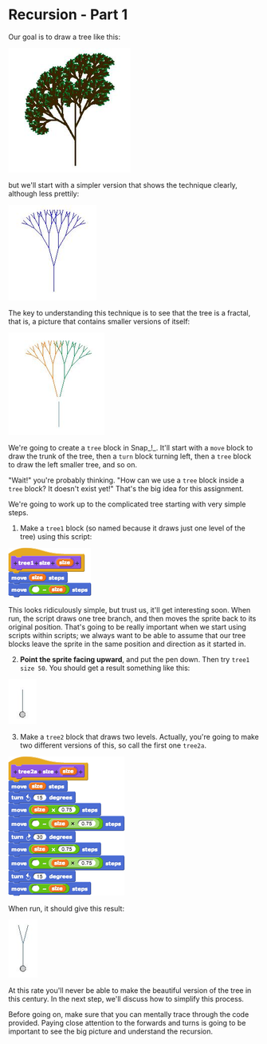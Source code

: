 # Recursion - Part 1

Our goal is to draw a tree like this:

![](../.gitbook/assets/image%20%28297%29.png)

but we'll start with a simpler version that shows the technique clearly, although less prettily:

![](../.gitbook/assets/image%20%2876%29.png)

The key to understanding this technique is to see that the tree is a fractal, that is, a picture that contains smaller versions of itself:

![](../.gitbook/assets/image%20%28228%29.png)

We're going to create a `tree` block in Snap_!_. It'll start with a `move` block to draw the trunk of the tree, then a `turn` block turning left, then a `tree` block to draw the left smaller tree, and so on.

"Wait!" you're probably thinking. "How can we use a `tree` block inside a `tree` block? It doesn't exist yet!" That's the big idea for this assignment.

We're going to work up to the complicated tree starting with very simple steps.

1. Make a `tree1` block \(so named because it draws just one level of the tree\) using this script:

![](../.gitbook/assets/image%20%28232%29.png)

This looks ridiculously simple, but trust us, it'll get interesting soon. When run, the script draws one tree branch, and then moves the sprite back to its original position. That's going to be really important when we start using scripts within scripts; we always want to be able to assume that our tree blocks leave the sprite in the same position and direction as it started in.

2. **Point the sprite facing upward**, and put the pen down. Then try `tree1 size 50`. You should get a result something like this:

![](../.gitbook/assets/image%20%2897%29.png)

3. Make a `tree2` block that draws two levels. Actually, you're going to make two different versions of this, so call the first one `tree2a`.

![](../.gitbook/assets/image%20%28246%29.png)

When run, it should give this result:

![](../.gitbook/assets/image%20%28239%29.png)

At this rate you'll never be able to make the beautiful version of the tree in this century. In the next step, we'll discuss how to simplify this process.  


Before going on, make sure that you can mentally trace through the code provided. Paying close attention to the forwards and turns is going to be important to see the big picture and understand the recursion.

